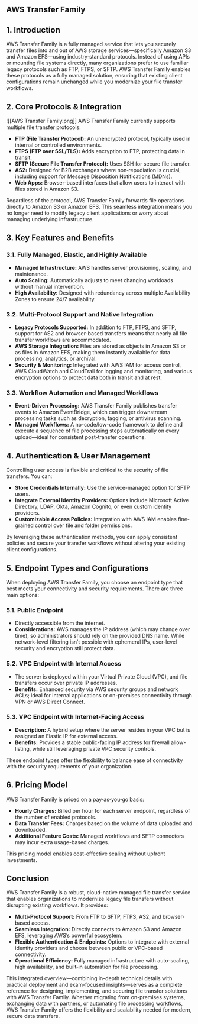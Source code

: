 ## AWS Transfer Family
## 1. Introduction

AWS Transfer Family is a fully managed service that lets you securely transfer files into and out of AWS storage services—specifically Amazon S3 and Amazon EFS—using industry‑standard protocols. Instead of using APIs or mounting file systems directly, many organizations prefer to use familiar legacy protocols such as FTP, FTPS, or SFTP. AWS Transfer Family enables these protocols as a fully managed solution, ensuring that existing client configurations remain unchanged while you modernize your file transfer workflows.

## 2. Core Protocols & Integration

![[AWS Transfer Family.png]]
AWS Transfer Family currently supports multiple file transfer protocols:

- **FTP (File Transfer Protocol):** An unencrypted protocol, typically used in internal or controlled environments.
- **FTPS (FTP over SSL/TLS):** Adds encryption to FTP, protecting data in transit.
- **SFTP (Secure File Transfer Protocol):** Uses SSH for secure file transfer.
- **AS2:** Designed for B2B exchanges where non‑repudiation is crucial, including support for Message Disposition Notifications (MDNs).
- **Web Apps:** Browser-based interfaces that allow users to interact with files stored in Amazon S3.

Regardless of the protocol, AWS Transfer Family forwards file operations directly to Amazon S3 or Amazon EFS. This seamless integration means you no longer need to modify legacy client applications or worry about managing underlying infrastructure.

## 3. Key Features and Benefits

### 3.1. Fully Managed, Elastic, and Highly Available

- **Managed Infrastructure:** AWS handles server provisioning, scaling, and maintenance.
- **Auto Scaling:** Automatically adjusts to meet changing workloads without manual intervention.
- **High Availability:** Designed with redundancy across multiple Availability Zones to ensure 24/7 availability.

### 3.2. Multi‑Protocol Support and Native Integration

- **Legacy Protocols Supported:** In addition to FTP, FTPS, and SFTP, support for AS2 and browser-based transfers means that nearly all file transfer workflows are accommodated.
- **AWS Storage Integration:** Files are stored as objects in Amazon S3 or as files in Amazon EFS, making them instantly available for data processing, analytics, or archival.
- **Security & Monitoring:** Integrated with AWS IAM for access control, AWS CloudWatch and CloudTrail for logging and monitoring, and various encryption options to protect data both in transit and at rest.

### 3.3. Workflow Automation and Managed Workflows

- **Event-Driven Processing:** AWS Transfer Family publishes transfer events to Amazon EventBridge, which can trigger downstream processing tasks such as decryption, tagging, or antivirus scanning.
- **Managed Workflows:** A no-code/low-code framework to define and execute a sequence of file processing steps automatically on every upload—ideal for consistent post-transfer operations.

## 4. Authentication & User Management

Controlling user access is flexible and critical to the security of file transfers. You can:

- **Store Credentials Internally:** Use the service-managed option for SFTP users.
- **Integrate External Identity Providers:** Options include Microsoft Active Directory, LDAP, Okta, Amazon Cognito, or even custom identity providers.
- **Customizable Access Policies:** Integration with AWS IAM enables fine-grained control over file and folder permissions.

By leveraging these authentication methods, you can apply consistent policies and secure your transfer workflows without altering your existing client configurations.

## 5. Endpoint Types and Configurations

When deploying AWS Transfer Family, you choose an endpoint type that best meets your connectivity and security requirements. There are three main options:

### 5.1. Public Endpoint

- Directly accessible from the internet.
- **Considerations:** AWS manages the IP address (which may change over time), so administrators should rely on the provided DNS name. While network-level filtering isn’t possible with ephemeral IPs, user-level security and encryption still protect data.

### 5.2. VPC Endpoint with Internal Access

- The server is deployed within your Virtual Private Cloud (VPC), and file transfers occur over private IP addresses.
- **Benefits:** Enhanced security via AWS security groups and network ACLs; ideal for internal applications or on-premises connectivity through VPN or AWS Direct Connect.

### 5.3. VPC Endpoint with Internet-Facing Access

- **Description:** A hybrid setup where the server resides in your VPC but is assigned an Elastic IP for external access.
- **Benefits:** Provides a stable public-facing IP address for firewall allow-listing, while still leveraging private VPC security controls.

These endpoint types offer the flexibility to balance ease of connectivity with the security requirements of your organization.

## 6. Pricing Model

AWS Transfer Family is priced on a pay‑as‑you‑go basis:

- **Hourly Charges:** Billed per hour for each server endpoint, regardless of the number of enabled protocols.
- **Data Transfer Fees:** Charges based on the volume of data uploaded and downloaded.
- **Additional Feature Costs:** Managed workflows and SFTP connectors may incur extra usage-based charges.

This pricing model enables cost-effective scaling without upfront investments.

## Conclusion

AWS Transfer Family is a robust, cloud-native managed file transfer service that enables organizations to modernize legacy file transfers without disrupting existing workflows. It provides:

- **Multi‑Protocol Support:** From FTP to SFTP, FTPS, AS2, and browser-based access.
- **Seamless Integration:** Directly connects to Amazon S3 and Amazon EFS, leveraging AWS’s powerful ecosystem.
- **Flexible Authentication & Endpoints:** Options to integrate with external identity providers and choose between public or VPC-based connectivity.
- **Operational Efficiency:** Fully managed infrastructure with auto-scaling, high availability, and built‑in automation for file processing.

This integrated overview—combining in-depth technical details with practical deployment and exam-focused insights—serves as a complete reference for designing, implementing, and securing file transfer solutions with AWS Transfer Family. Whether migrating from on-premises systems, exchanging data with partners, or automating file processing workflows, AWS Transfer Family offers the flexibility and scalability needed for modern, secure data transfers.  
